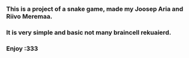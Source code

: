 ### This is a project of a snake game, made my Joosep Aria and Riivo Meremaa.
### It is very simple and basic not many braincell rekuaierd.
### Enjoy :333
